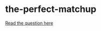 # the-perfect-matchup
[Read the question here](https://github.com/wongcheehao/the-perfect-matchup/blob/main/Documents/FIT2004/A1/Assignment1_v20220810_2222.pdf)

